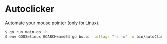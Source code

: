 # Autoclicker

Automate your mouse pointer (only for Linux).

```bash
$ go run main.go -h
$ env GOOS=linux GOARCH=amd64 go build -ldflags "-s -w" -o bin/autoClicker main.go
```
